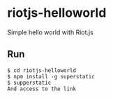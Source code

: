 # riotjs-helloworld
Simple hello world with Riot.js

## Run
```
$ cd riotjs-helloworld
$ npm install -g superstatic
$ supperstatic
And access to the link
```
